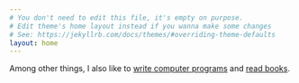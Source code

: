 ```yaml
---
# You don't need to edit this file, it's empty on purpose.
# Edit theme's home layout instead if you wanna make some changes
# See: https://jekyllrb.com/docs/themes/#overriding-theme-defaults
layout: home
---
```


Among other things, I also like to <a href="https://github.com/tannerwelsh" title="Tanner Welsh on GitHub">write computer programs</a> and <a href="https://goodreads.com/tannerwelsh" title="Tanner Welsh on Goodreads">read books</a>.
